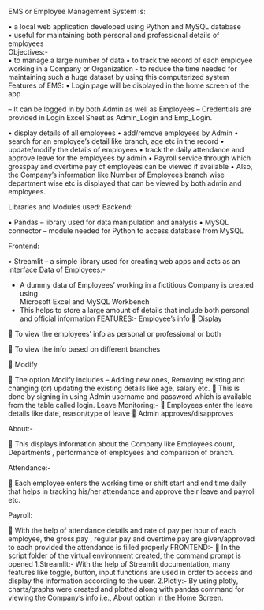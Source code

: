 EMS or Employee Management System is: 

•	a local web application developed using Python and MySQL database  
•	useful for maintaining both personal and professional  details of employees  
Objectives:- 	 
•	to manage a large number of data 
•	to track the record of each  employee working in a Company or Organization -  to reduce the time needed for maintaining such a huge dataset by using this computerized system
 Features of EMS: 
•	Login page will be displayed in the home screen of the app

–	It can be logged in by both Admin as well as Employees 
–	Credentials are provided in Login Excel Sheet as Admin_Login and Emp_Login.


•	display details of all employees 
•	add/remove employees by Admin
•	search for an employee’s detail like branch, age etc  in the record 
•	update/modify the details of employees
•	track the daily attendance and approve leave for the employees by admin
•	Payroll service through which grosspay and overtime pay of employees can be viewed if available
•	Also, the Company’s  information like Number of Employees branch wise department wise etc is displayed that can be viewed by both admin and employees.
  
Libraries and Modules used: 
Backend: 
 
•	Pandas   – library used for data manipulation and analysis 
•	MySQL connector – module needed for Python to access database from MySQL  
 
Frontend: 
 
•	Streamlit – a simple library  used for creating web apps and acts as an interface 
Data of Employees:- 
-	A dummy data of Employees’ working in a fictitious Company  is created using  
Microsoft Excel and MySQL Workbench 
-	This helps to store a large amount of details that include both personal and official information 
FEATURES:- 
 Employee’s info
 Display 
 
	To view the employees’ info as personal or professional or both 
 
	To view the info based on different branches 
 
 Modify 
 
	The option Modify includes – Adding new ones, Removing existing  and changing (or) updating the existing details like age, salary etc. 
	This is done by signing in using  Admin username and password which is available from the table called login. 
Leave Monitoring:-
	Employees enter the leave details like date, reason/type of leave 
	Admin approves/disapproves 

About:-

	This displays information about the Company like Employees count, Departments , performance of employees and comparison of branch.

Attendance:-

	Each employee enters the working time or shift start and end time daily that helps in tracking his/her attendance and approve their leave and payroll etc.

Payroll:

	With the help of attendance details and rate of pay per hour of each employee, the gross pay , regular pay and overtime pay are given/approved to each provided the attendance is filled properly 
FRONTEND:- 
	In the script folder of the virtual environment created, the command prompt is opened 
1.Streamlit:-
With the help of Streamlit documentation, many features like toggle, button, input functions are used in order to access and display the information according to the user.
2.Plotly:-
By using plotly, charts/graphs  were created and plotted along with pandas command  for viewing the Company’s info i.e., About option in the Home Screen. 


